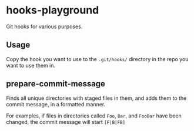 # hooks-playground


Git hooks for various purposes.

## Usage

Copy the hook you want to use to the `.git/hooks/` directory in the repo you want to use them in.

## prepare-commit-message


Finds all unique directories with staged files in them, and adds them to the commit message, in a formatted manner.


For examples, if files in directories called `Foo`, `Bar`, and `FooBar` have been changed, the commit message will start `[F|B|FB]`

